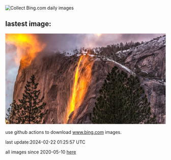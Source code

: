 ![Collect Bing.com daily images](https://github.com/counter2015/bing-daily-images/workflows/Collect%20Bing.com%20daily%20images/badge.svg)
## lastest image:
![](images/YosemiteFirefall.jpg)

use github actions to download www.bing.com images.

last update:2024-02-22 01:25:57 UTC

all images since 2020-05-10 [here](https://github.com/counter2015/bing-daily-images/tree/master/images) 
